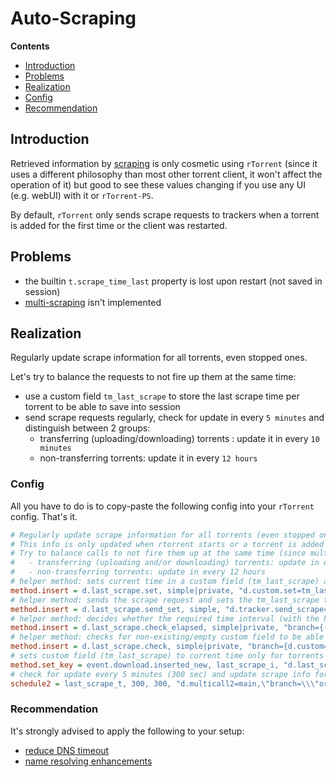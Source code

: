 # Auto-Scraping

**Contents**

 * [Introduction](#introduction)
 * [Problems](#problems)
 * [Realization](#realization)
  * [Config](#config)
  * [Recommendation](#recommendation)

## Introduction

Retrieved information by [scraping](https://wiki.vuze.com/w/Scrape) is only cosmetic using `rTorrent` (since it uses a different philosophy than most other torrent client, it won't affect the operation of it) but good to see these values changing if you use any UI (e.g. webUI) with it or `rTorrent-PS`.

By default, `rTorrent` only sends scrape requests to trackers when a torrent is added for the first time or the client was restarted.

## Problems

- the builtin `t.scrape_time_last` property is lost upon restart (not saved in session)
- [multi-scraping](https://wiki.vuze.com/w/Scrape#Multi-Hash_Requests) isn't implemented


## Realization

Regularly update scrape information for all torrents, even stopped ones.

Let's try to balance the requests to not fire up them at the same time:
- use a custom field `tm_last_scrape` to store the last scrape time per torrent to be able to save into session
- send scrape requests regularly, check for update in every `5 minutes` and distinguish between 2 groups:
  - transferring (uploading/downloading) torrents : update it in every `10 minutes`
  - non-transferring torrents: update it in every `12 hours`

### Config

All you have to do is to copy-paste the following config into your `rTorrent` config. That's it.

```ini
# Regularly update scrape information for all torrents (even stopped ones), it won't affect the operation of rtorrent, but nice to have these values updated.
# This info is only updated when rtorrent starts or a torrent is added by default.
# Try to balance calls to not fire them up at the same time (since multiscraping isn't implemented in libtorrent). Check for update every 5 minutes and distinguish between 2 groups:
#   - transferring (uploading and/or downloading) torrents: update in every 10 minutes
#   - non-transferring torrents: update in every 12 hours
# helper method: sets current time in a custom field (tm_last_scrape) and saves session
method.insert = d.last_scrape.set, simple|private, "d.custom.set=tm_last_scrape,$cat=$system.time=; d.save_full_session="
# helper method: sends the scrape request and sets the tm_last_scrape timestamp and saves session
method.insert = d.last_scrape.send_set, simple, "d.tracker.send_scrape=0;d.last_scrape.set="
# helper method: decides whether the required time interval (with the help of an argument) has passed and if so calls the above method
method.insert = d.last_scrape.check_elapsed, simple|private, "branch={(elapsed.greater,$d.custom=tm_last_scrape,$argument.0=),d.last_scrape.send_set=}"
# helper method: checks for non-existing/empty custom field to be able to test its validity later
method.insert = d.last_scrape.check, simple|private, "branch={d.custom=tm_last_scrape,d.last_scrape.check_elapsed=$argument.0=,d.last_scrape.send_set=}"
# sets custom field (tm_last_scrape) to current time only for torrents just has been added (skips setting time on purpose when rtorrent started)
method.set_key = event.download.inserted_new, last_scrape_i, "d.last_scrape.set="
# check for update every 5 minutes (300 sec) and update scrape info for transferring torrents in every 10 minutes (600-20=580 sec) and for non-transferring ones in every 12 hours (43200-20=43180 sec)
schedule2 = last_scrape_t, 300, 300, "d.multicall2=main,\"branch=\\\"or={d.up.rate=,d.down.rate=}\\\",d.last_scrape.check=580,d.last_scrape.check=43180\""
```

### Recommendation

It's strongly advised to apply the following to your setup:
- [reduce DNS timeout](https://github.com/rakshasa/rtorrent/wiki/Performance-Tuning#dns-timeout)
- [name resolving enhancements](https://github.com/rakshasa/rtorrent/wiki/Performance-Tuning#name-resolving-enhancements)